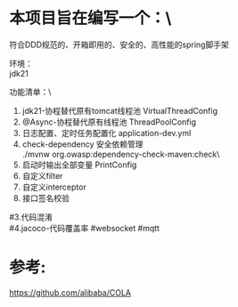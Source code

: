 # 本项目旨在编写一个：\
符合DDD规范的、开箱即用的、安全的、高性能的spring脚手架

环境：\
jdk21


功能清单：\
1. jdk21-协程替代原有tomcat线程池 VirtualThreadConfig
2. @Async-协程替代原有线程池 ThreadPoolConfig
3. 日志配置、定时任务配置化  application-dev.yml
4. check-dependency 安全依赖管理\
   ./mvnw org.owasp:dependency-check-maven:check\
5. 启动时输出全部变量 PrintConfig
6. 自定义filter
7. 自定义interceptor
8. 接口签名校验

#3.代码混淆\
#4.jacoco-代码覆盖率
#websocket
#mqtt

# 参考:

https://github.com/alibaba/COLA